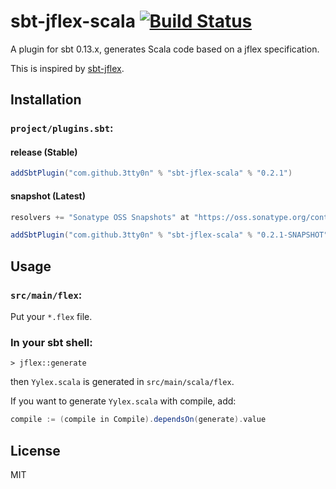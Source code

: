 # sbt-jflex-scala [![Build Status](https://travis-ci.org/3tty0n/sbt-jflex-scala.svg?branch=master)](https://travis-ci.org/3tty0n/sbt-jflex-scala)

A plugin for sbt 0.13.x, generates Scala code based on a jflex specification.

This is inspired by [sbt-jflex](https://github.com/dlwh/sbt-jflex).

## Installation

### `project/plugins.sbt`:


#### __release__ (Stable)

```scala
addSbtPlugin("com.github.3tty0n" % "sbt-jflex-scala" % "0.2.1")
```

#### __snapshot__ (Latest)

```scala
resolvers += "Sonatype OSS Snapshots" at "https://oss.sonatype.org/content/repositories/snapshots"

addSbtPlugin("com.github.3tty0n" % "sbt-jflex-scala" % "0.2.1-SNAPSHOT")
```


## Usage

### `src/main/flex`:

Put your `*.flex` file.

### In your sbt shell:

```
> jflex::generate
```

then `Yylex.scala` is generated in `src/main/scala/flex`.

If you want to generate `Yylex.scala` with compile, add:

```scala
compile := (compile in Compile).dependsOn(generate).value
```

## License

MIT
